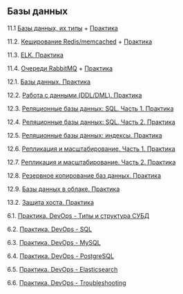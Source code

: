 ## Базы данных

11.1 [Базы данных, их типы](https://github.com/malkops/nah/blob/master/databases/notes/11-01.md) + [Практика](https://github.com/malkops/nah/blob/master/databases/homeworks/11-01.md)

11.2. [Кеширование Redis/memcached](https://github.com/malkops/nah/blob/master/databases/notes/11-02.md) + [Практика](https://github.com/malkops/nah/blob/master/databases/homeworks/11-02.md)

11.3. [ELK. Практика](https://github.com/malkops/nah/blob/master/databases/homeworks/11-03.md)

11.4. [Очереди RabbitMQ](https://github.com/malkops/nah/blob/master/databases/notes/11-04.md) + [Практика](https://github.com/malkops/nah/blob/master/databases/homeworks/11-04.md)

12.1. [Базы данных. Практика](https://github.com/malkops/nah/blob/master/databases/homeworks/12-01.md)

12.2. [Работа с данными (DDL/DML). Практика](https://github.com/malkops/nah/blob/master/databases/homeworks/12-02.md)

12.3. [Реляционные базы данных: SQL. Часть 1. Практика](https://github.com/malkops/nah/blob/master/databases/homeworks/12-03.md)

12.4. [Реляционные базы данных: SQL. Часть 2. Практика](https://github.com/malkops/nah/blob/master/databases/homeworks/12-04.md)

12.5. [Реляционные базы данных: индексы. Практика](https://github.com/malkops/nah/blob/master/databases/homeworks/12-05.md)

12.6. [Репликация и масштабирование. Часть 1. Практика](https://github.com/malkops/nah/blob/master/databases/homeworks/12-06.md)

12.7. [Репликация и масштабирование. Часть 2. Практика](https://github.com/malkops/nah/blob/master/databases/homeworks/12-07.md)

12.8. [Резервное копирование баз данных. Практика](https://github.com/malkops/nah/blob/master/databases/homeworks/12-08.md)

12.9. [Базы данных в облаке. Практика](https://github.com/malkops/nah/blob/master/databases/homeworks/12-09.md)

13.2. [Защита хоста. Практика](https://github.com/malkops/nah/blob/master/databases/homeworks/13-02.md)

6.1. [Практика. DevOps - Типы и структура СУБД](https://github.com/malkops/nah/blob/master/databases/homeworks/06-db-01-basics.md)

6.2. [Практика. DevOps - SQL](https://github.com/malkops/nah/blob/master/databases/homeworks/06-db-02-sql.md)

6.3. [Практика. DevOps - MySQL](https://github.com/malkops/nah/blob/master/databases/homeworks/06-db-03-mysql.md)

6.4. [Практика. DevOps - PostgreSQL](https://github.com/malkops/nah/blob/master/databases/homeworks/06-db-04-postgresql.md)

6.5. [Практика. DevOps - Elasticsearch](https://github.com/malkops/nah/blob/master/databases/homeworks/06-db-05-elasticsearch.md)

6.6. [Практика. DevOps - Troubleshooting](https://github.com/malkops/nah/blob/master/databases/homeworks/06-db-06-troobleshooting.md)
